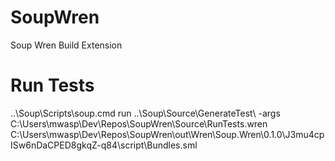 # SoupWren
Soup Wren Build Extension

# Run Tests
 ..\Soup\Scripts\soup.cmd run ..\Soup\Source\GenerateTest\ -args C:\Users\mwasp\Dev\Repos\SoupWren\Source\RunTests.wren C:\Users\mwasp\Dev\Repos\SoupWren\out\Wren\Soup.Wren\0.1.0\J3mu4cpISw6nDaCPED8gkqZ-q84\script\Bundles.sml